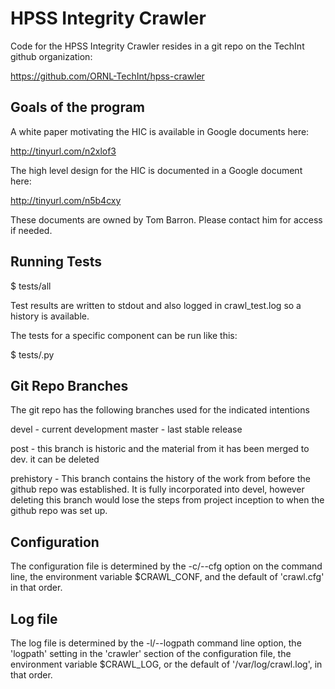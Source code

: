 
# HPSS Integrity Crawler

Code for the HPSS Integrity Crawler resides in a git repo on the TechInt github
organization:

   https://github.com/ORNL-TechInt/hpss-crawler

## Goals of the program

A white paper motivating the HIC is available in Google documents here:

   http://tinyurl.com/n2xlof3

The high level design for the HIC is documented in a Google document here:

   http://tinyurl.com/n5b4cxy

These documents are owned by Tom Barron. Please contact him for access if
needed.

## Running Tests

   $ tests/all

Test results are written to stdout and also logged in crawl_test.log so a
history is available.

The tests for a specific component can be run like this:

   $ tests/<component-testfile>.py

## Git Repo Branches

The git repo has the following branches used for the indicated intentions

   devel - current development
   master - last stable release

   post - this branch is historic and the material from it has been merged to
          dev. it can be deleted

   prehistory - This branch contains the history of the work from before the
                github repo was established. It is fully incorporated into
                devel, however deleting this branch would lose the steps from
                project inception to when the github repo was set up.


## Configuration

The configuration file is determined by the -c/--cfg option on the command line,
the environment variable $CRAWL_CONF, and the default of 'crawl.cfg' in that
order.


## Log file

The log file is determined by the -l/--logpath command line option, the
'logpath' setting in the 'crawler' section of the configuration file, the
environment variable $CRAWL_LOG, or the default of '/var/log/crawl.log', in that
order.
